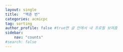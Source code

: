 ```yaml
---
layout: single
title:  "백준 번"
categories: acmicpc
tag: sorting
author_profile: false #true면 글 안에서 내 프로필 보여줌
sidebar: 
    nav: "counts"
#search: false
---
```

